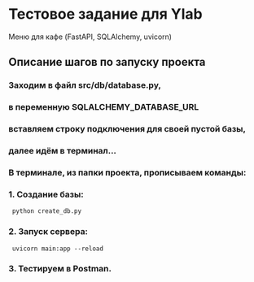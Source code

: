 # Тестовое задание для Ylab
Меню для кафе (FastAPI, SQLAlchemy, uvicorn)


## Описание шагов по запуску проекта

### Заходим в файл src/db/database.py,  
### в переменную SQLALCHEMY_DATABASE_URL   
### вставляем строку подключения для своей пустой базы,  
### далее идём в терминал...

### В терминале, из папки проекта, прописываем команды:

  ### 1. Создание базы: 
  
     python create_db.py

  ### 2. Запуск сервера:

     uvicorn main:app --reload

  ### 3. Тестируем в Postman.
